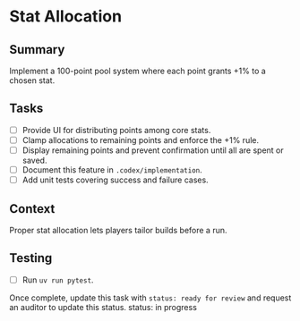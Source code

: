 # Stat Allocation

## Summary
Implement a 100-point pool system where each point grants +1% to a chosen stat.

## Tasks
- [ ] Provide UI for distributing points among core stats.
- [ ] Clamp allocations to remaining points and enforce the +1% rule.
- [ ] Display remaining points and prevent confirmation until all are spent or saved.
- [ ] Document this feature in `.codex/implementation`.
- [ ] Add unit tests covering success and failure cases.

## Context
Proper stat allocation lets players tailor builds before a run.

## Testing
- [ ] Run `uv run pytest`.

Once complete, update this task with `status: ready for review` and request an auditor to update this status.
status: in progress
